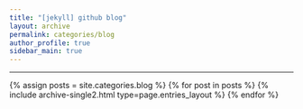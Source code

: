 ```yaml
---
title: "[jekyll] github blog"
layout: archive
permalink: categories/blog
author_profile: true
sidebar_main: true
---
```


<!-- 공백이 포함되어 있는 카테고리 이름의 경우 site.categories['a b c'] 이런식으로! -->

***

{% assign posts = site.categories.blog %}
{% for post in posts %} {% include archive-single2.html type=page.entries_layout %} {% endfor %}